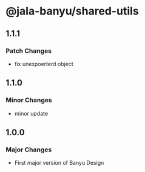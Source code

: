 # @jala-banyu/shared-utils

## 1.1.1

### Patch Changes

- fix unexpoerterd object

## 1.1.0

### Minor Changes

- minor update

## 1.0.0

### Major Changes

- First major version of Banyu Design
